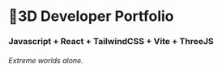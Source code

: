 # 🚀3D Developer Portfolio

### Javascript + React + TailwindCSS + Vite + ThreeJS
###### Extreme worlds alone.
